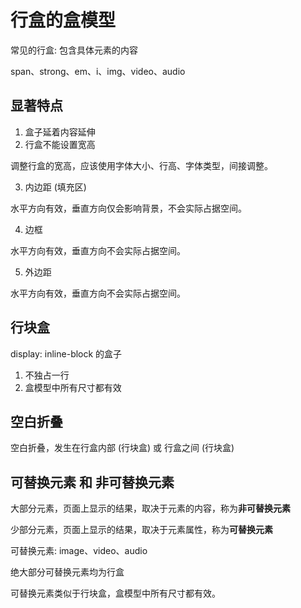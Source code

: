 # 行盒的盒模型

常见的行盒: 包含具体元素的内容

span、strong、em、i、img、video、audio

## 显著特点

1. 盒子延着内容延伸
2. 行盒不能设置宽高

调整行盒的宽高，应该使用字体大小、行高、字体类型，间接调整。

3. 内边距 (填充区)

水平方向有效，垂直方向仅会影响背景，不会实际占据空间。

4. 边框

水平方向有效，垂直方向不会实际占据空间。

5. 外边距

水平方向有效，垂直方向不会实际占据空间。

## 行块盒

display: inline-block 的盒子

1. 不独占一行
2. 盒模型中所有尺寸都有效

## 空白折叠

空白折叠，发生在行盒内部 (行块盒) 或 行盒之间 (行块盒)

## 可替换元素 和 非可替换元素

大部分元素，页面上显示的结果，取决于元素的内容，称为**非可替换元素**

少部分元素，页面上显示的结果，取决于元素属性，称为**可替换元素**

可替换元素: image、video、audio

绝大部分可替换元素均为行盒

可替换元素类似于行块盒，盒模型中所有尺寸都有效。
